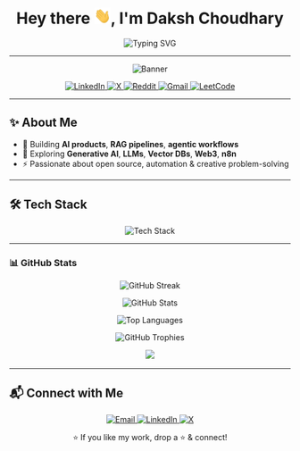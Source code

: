 <h1 align="center">
  Hey there <img src="https://raw.githubusercontent.com/ABSphreak/ABSphreak/master/gifs/Hi.gif" width="30px">, I'm Daksh Choudhary
</h1>

<p align="center">
  <img src="https://readme-typing-svg.herokuapp.com?font=Fira+Code&size=22&duration=4000&pause=1000&center=true&vCenter=true&width=600&lines=AI+Engineer+%7C+Generative+AI+Builder;Building+Agentic+AI+Workflows+%26+RAG+Pipelines;Building+SaaS+Products+with+Generative+AI+%F0%9F%9A%80" alt="Typing SVG">
</p>

---

<p align="center">
  <img src="https://capsule-render.vercel.app/api?type=wave&color=0:2e2e2e,100:000000&height=150&section=header&text=Welcome%20to%20my%20GitHub!&fontSize=28&fontColor=ffffff" alt="Banner" />
</p>

<p align="center">
  <a href="https://www.linkedin.com/in/daksh-choudhary-18336b249/">
    <img src="https://skillicons.dev/icons?i=linkedin" alt="LinkedIn"/>
  </a>
  <a href="https://x.com/DakshC17">
    <img src="https://skillicons.dev/icons?i=twitter" alt="X"/>
  </a>
<a href="https://www.reddit.com/user/Daksh1709/">
    <img src="https://cdn.simpleicons.org/reddit/FF4500" alt="Reddit" width="48"/>
  </a>
  <a href="mailto:dakshc1709@gmail.com">
    <img src="https://skillicons.dev/icons?i=gmail" alt="Gmail"/>
  </a>
  </a>
  <a href="https://leetcode.com/u/DakshC17/">
    <img src="https://cdn.simpleicons.org/leetcode/FFA116" alt="LeetCode" width="48"/>
  </a>
</p>


---

## ✨ About Me
- 🔭 Building **AI products**, **RAG pipelines**, **agentic workflows**
- 🌱 Exploring **Generative AI**, **LLMs**, **Vector DBs**, **Web3**, **n8n**
- ⚡ Passionate about open source, automation & creative problem-solving

---

## 🛠 Tech Stack
<p align="center">
  <img src="https://skillicons.dev/icons?i=python,fastapi,docker,linux,java,bash,vim,github,mysql,postgres,postman,aws,gcp" alt="Tech Stack"/>
</p>

---

### 📊 GitHub Stats

<p align="center">
  <img src="https://github-readme-streak-stats.herokuapp.com/?user=DakshC17&theme=tokyonight&hide_border=true" alt="GitHub Streak" />
</p>



<p align="center">
  <img src="https://github-readme-stats.vercel.app/api?username=DakshC17&show_icons=true&theme=tokyonight&hide_border=true" alt="GitHub Stats" />
</p>


<p align="center">
  <img src="https://github-readme-stats.vercel.app/api/top-langs/?username=DakshC17&layout=compact&theme=tokyonight&hide_border=true" alt="Top Languages" />
</p>


<p align="center">
  <img src="https://github-profile-trophy.vercel.app/?username=DakshC17&theme=tokyonight&no-frame=true&row=1&column=7" alt="GitHub Trophies" />
</p>


<p align="center">
  <img src="https://github-readme-activity-graph.vercel.app/graph?username=DakshC17&theme=tokyonight" />
</p>



---

## 📬 Connect with Me
<p align="center">
  <a href="mailto:dakshc1709@gmail.com">
    <img src="https://img.shields.io/badge/Email-dakshc1709%40gmail.com-red?style=for-the-badge&logo=gmail" alt="Email"/>
  </a>
  <a href="https://www.linkedin.com/in/daksh-choudhary-18336b249/">
    <img src="https://img.shields.io/badge/LinkedIn-Daksh%20Choudhary-blue?style=for-the-badge&logo=linkedin" alt="LinkedIn"/>
  </a>
  <a href="https://x.com/DakshC17">
    <img src="https://img.shields.io/badge/X-@DakshC17-000000?style=for-the-badge&logo=twitter" alt="X"/>
  </a>
</p>

<p align="center">⭐ If you like my work, drop a ⭐ & connect! </p>
